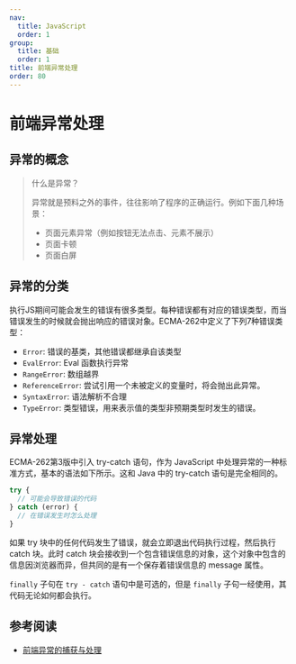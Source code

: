 ```yaml
---
nav:
  title: JavaScript
  order: 1
group:
  title: 基础
  order: 1
title: 前端异常处理
order: 80
---
```


# 前端异常处理

## 异常的概念

> 什么是异常？
>
> 异常就是预料之外的事件，往往影响了程序的正确运行。例如下面几种场景：
>
> - 页面元素异常（例如按钮无法点击、元素不展示）
> - 页面卡顿
> - 页面白屏

## 异常的分类

执行JS期间可能会发生的错误有很多类型。每种错误都有对应的错误类型，而当错误发生的时候就会抛出响应的错误对象。ECMA-262中定义了下列7种错误类型：

- `Error`: 错误的基类，其他错误都继承自该类型
- `EvalError`: Eval 函数执行异常
- `RangeError`: 数组越界
- `ReferenceError`: 尝试引用一个未被定义的变量时，将会抛出此异常。
- `SyntaxError`: 语法解析不合理
- `TypeError`: 类型错误，用来表示值的类型非预期类型时发生的错误。

## 异常处理

ECMA-262第3版中引入 try-catch 语句，作为 JavaScript 中处理异常的一种标准方式，基本的语法如下所示。这和 Java 中的 try-catch 语句是完全相同的。

```js
try {
  // 可能会导致错误的代码
} catch (error) {
  // 在错误发生时怎么处理
}
```

如果 try 块中的任何代码发生了错误，就会立即退出代码执行过程，然后执行 catch 块。此时 catch 块会接收到一个包含错误信息的对象，这个对象中包含的信息因浏览器而异，但共同的是有一个保存着错误信息的 message 属性。

`finally` 子句在 `try - catch` 语句中是可选的，但是 `finally` 子句一经使用，其代码无论如何都会执行。

## 参考阅读

- [前端异常的捕获与处理](https://juejin.cn/post/6932620551827488775)